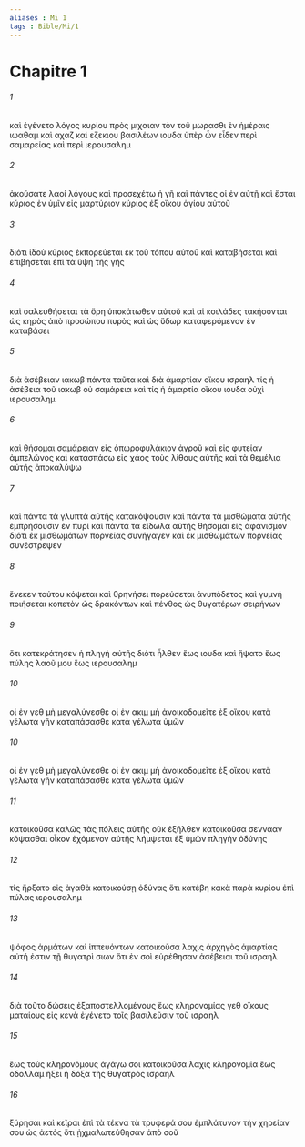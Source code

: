 ```yaml
---
aliases : Mi 1
tags : Bible/Mi/1
---
```


# Chapitre 1

###### 1
καὶ ἐγένετο λόγος κυρίου πρὸς μιχαιαν τὸν τοῦ μωρασθι ἐν ἡμέραις ιωαθαμ καὶ αχαζ καὶ εζεκιου βασιλέων ιουδα ὑπὲρ ὧν εἶδεν περὶ σαμαρείας καὶ περὶ ιερουσαλημ
###### 2
ἀκούσατε λαοί λόγους καὶ προσεχέτω ἡ γῆ καὶ πάντες οἱ ἐν αὐτῇ καὶ ἔσται κύριος ἐν ὑμῖν εἰς μαρτύριον κύριος ἐξ οἴκου ἁγίου αὐτοῦ
###### 3
διότι ἰδοὺ κύριος ἐκπορεύεται ἐκ τοῦ τόπου αὐτοῦ καὶ καταβήσεται καὶ ἐπιβήσεται ἐπὶ τὰ ὕψη τῆς γῆς
###### 4
καὶ σαλευθήσεται τὰ ὄρη ὑποκάτωθεν αὐτοῦ καὶ αἱ κοιλάδες τακήσονται ὡς κηρὸς ἀπὸ προσώπου πυρὸς καὶ ὡς ὕδωρ καταφερόμενον ἐν καταβάσει
###### 5
διὰ ἀσέβειαν ιακωβ πάντα ταῦτα καὶ διὰ ἁμαρτίαν οἴκου ισραηλ τίς ἡ ἀσέβεια τοῦ ιακωβ οὐ σαμάρεια καὶ τίς ἡ ἁμαρτία οἴκου ιουδα οὐχὶ ιερουσαλημ
###### 6
καὶ θήσομαι σαμάρειαν εἰς ὀπωροφυλάκιον ἀγροῦ καὶ εἰς φυτείαν ἀμπελῶνος καὶ κατασπάσω εἰς χάος τοὺς λίθους αὐτῆς καὶ τὰ θεμέλια αὐτῆς ἀποκαλύψω
###### 7
καὶ πάντα τὰ γλυπτὰ αὐτῆς κατακόψουσιν καὶ πάντα τὰ μισθώματα αὐτῆς ἐμπρήσουσιν ἐν πυρί καὶ πάντα τὰ εἴδωλα αὐτῆς θήσομαι εἰς ἀφανισμόν διότι ἐκ μισθωμάτων πορνείας συνήγαγεν καὶ ἐκ μισθωμάτων πορνείας συνέστρεψεν
###### 8
ἕνεκεν τούτου κόψεται καὶ θρηνήσει πορεύσεται ἀνυπόδετος καὶ γυμνή ποιήσεται κοπετὸν ὡς δρακόντων καὶ πένθος ὡς θυγατέρων σειρήνων
###### 9
ὅτι κατεκράτησεν ἡ πληγὴ αὐτῆς διότι ἦλθεν ἕως ιουδα καὶ ἥψατο ἕως πύλης λαοῦ μου ἕως ιερουσαλημ
###### 10
οἱ ἐν γεθ μὴ μεγαλύνεσθε οἱ ἐν ακιμ μὴ ἀνοικοδομεῖτε ἐξ οἴκου κατὰ γέλωτα γῆν καταπάσασθε κατὰ γέλωτα ὑμῶν
###### 10
οἱ ἐν γεθ μὴ μεγαλύνεσθε οἱ ἐν ακιμ μὴ ἀνοικοδομεῖτε ἐξ οἴκου κατὰ γέλωτα γῆν καταπάσασθε κατὰ γέλωτα ὑμῶν
###### 11
κατοικοῦσα καλῶς τὰς πόλεις αὐτῆς οὐκ ἐξῆλθεν κατοικοῦσα σεννααν κόψασθαι οἶκον ἐχόμενον αὐτῆς λήμψεται ἐξ ὑμῶν πληγὴν ὀδύνης
###### 12
τίς ἤρξατο εἰς ἀγαθὰ κατοικούσῃ ὀδύνας ὅτι κατέβη κακὰ παρὰ κυρίου ἐπὶ πύλας ιερουσαλημ
###### 13
ψόφος ἁρμάτων καὶ ἱππευόντων κατοικοῦσα λαχις ἀρχηγὸς ἁμαρτίας αὐτή ἐστιν τῇ θυγατρὶ σιων ὅτι ἐν σοὶ εὑρέθησαν ἀσέβειαι τοῦ ισραηλ
###### 14
διὰ τοῦτο δώσεις ἐξαποστελλομένους ἕως κληρονομίας γεθ οἴκους ματαίους εἰς κενὰ ἐγένετο τοῖς βασιλεῦσιν τοῦ ισραηλ
###### 15
ἕως τοὺς κληρονόμους ἀγάγω σοι κατοικοῦσα λαχις κληρονομία ἕως οδολλαμ ἥξει ἡ δόξα τῆς θυγατρὸς ισραηλ
###### 16
ξύρησαι καὶ κεῖραι ἐπὶ τὰ τέκνα τὰ τρυφερά σου ἐμπλάτυνον τὴν χηρείαν σου ὡς ἀετός ὅτι ᾐχμαλωτεύθησαν ἀπὸ σοῦ

